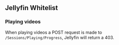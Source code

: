 ## Jellyfin Whitelist

### Playing videos
When playing videos a POST request is made to ``/Sessions/Playing/Progress``, Jellyfin will return a 403.
